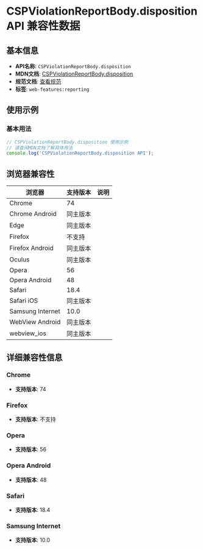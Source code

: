 # CSPViolationReportBody.disposition API 兼容性数据

## 基本信息

- **API名称**: `CSPViolationReportBody.disposition`
- **MDN文档**: [CSPViolationReportBody.disposition](https://developer.mozilla.org/docs/Web/API/CSPViolationReportBody/disposition)
- **规范文档**: [查看规范](https://w3c.github.io/webappsec-csp/#dom-cspviolationreportbody-disposition)
- **标签**: `web-features:reporting`

## 使用示例

### 基本用法

```javascript
// CSPViolationReportBody.disposition 使用示例
// 请查阅MDN文档了解具体用法
console.log('CSPViolationReportBody.disposition API');
```

## 浏览器兼容性

| 浏览器 | 支持版本 | 说明 |
|--------|----------|------|
| Chrome | 74 |  |
| Chrome Android | 同主版本 |  |
| Edge | 同主版本 |  |
| Firefox | 不支持 |  |
| Firefox Android | 同主版本 |  |
| Oculus | 同主版本 |  |
| Opera | 56 |  |
| Opera Android | 48 |  |
| Safari | 18.4 |  |
| Safari iOS | 同主版本 |  |
| Samsung Internet | 10.0 |  |
| WebView Android | 同主版本 |  |
| webview_ios | 同主版本 |  |

## 详细兼容性信息

### Chrome

- **支持版本**: 74

### Firefox

- **支持版本**: 不支持

### Opera

- **支持版本**: 56

### Opera Android

- **支持版本**: 48

### Safari

- **支持版本**: 18.4

### Samsung Internet

- **支持版本**: 10.0

